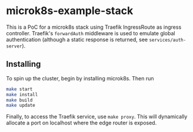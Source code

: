 # microk8s-example-stack

This is a PoC for a microk8s stack using Traefik IngressRoute as ingress
controller. Traefik's `forwardAuth` middleware is used to emulate global
authentication (although a static response is returned, see
`services/auth-server`).

## Installing

To spin up the cluster, begin by installing microk8s. Then run

```sh
make start
make install
make build
make update
```

Finally, to access the Traefik service, use `make proxy`. This will dynamically
allocate a port on localhost where the edge router is exposed.
